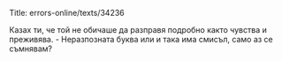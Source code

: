 Title: errors-online/texts/34236

Казах ти, че той не обичаше да разправя подробно както чувства и преживява. - Неразпозната буква или и така има смисъл, само аз се съмнявам?
